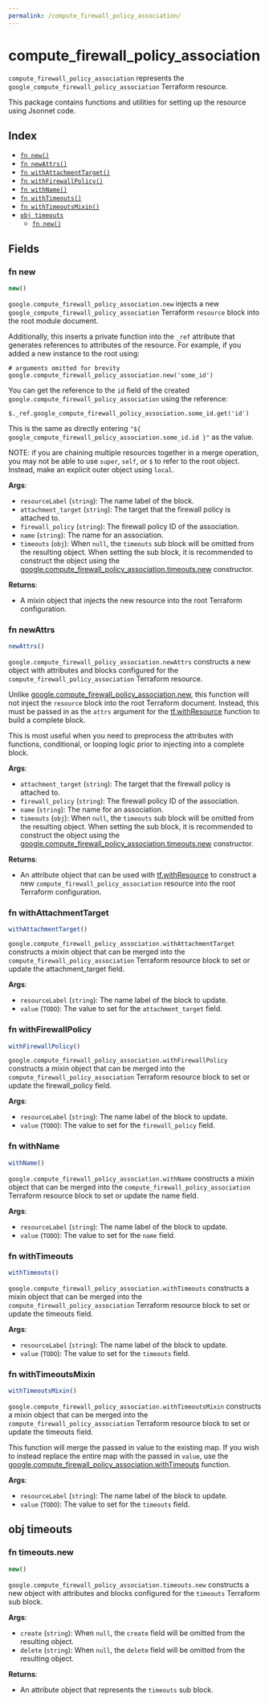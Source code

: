 ```yaml
---
permalink: /compute_firewall_policy_association/
---
```


# compute_firewall_policy_association

`compute_firewall_policy_association` represents the `google_compute_firewall_policy_association` Terraform resource.



This package contains functions and utilities for setting up the resource using Jsonnet code.


## Index

* [`fn new()`](#fn-new)
* [`fn newAttrs()`](#fn-newattrs)
* [`fn withAttachmentTarget()`](#fn-withattachmenttarget)
* [`fn withFirewallPolicy()`](#fn-withfirewallpolicy)
* [`fn withName()`](#fn-withname)
* [`fn withTimeouts()`](#fn-withtimeouts)
* [`fn withTimeoutsMixin()`](#fn-withtimeoutsmixin)
* [`obj timeouts`](#obj-timeouts)
  * [`fn new()`](#fn-timeoutsnew)

## Fields

### fn new

```ts
new()
```


`google.compute_firewall_policy_association.new` injects a new `google_compute_firewall_policy_association` Terraform `resource`
block into the root module document.

Additionally, this inserts a private function into the `_ref` attribute that generates references to attributes of the
resource. For example, if you added a new instance to the root using:

    # arguments omitted for brevity
    google.compute_firewall_policy_association.new('some_id')

You can get the reference to the `id` field of the created `google.compute_firewall_policy_association` using the reference:

    $._ref.google_compute_firewall_policy_association.some_id.get('id')

This is the same as directly entering `"${ google_compute_firewall_policy_association.some_id.id }"` as the value.

NOTE: if you are chaining multiple resources together in a merge operation, you may not be able to use `super`, `self`,
or `$` to refer to the root object. Instead, make an explicit outer object using `local`.

**Args**:
  - `resourceLabel` (`string`): The name label of the block.
  - `attachment_target` (`string`): The target that the firewall policy is attached to.
  - `firewall_policy` (`string`): The firewall policy ID of the association.
  - `name` (`string`): The name for an association.
  - `timeouts` (`obj`):  When `null`, the `timeouts` sub block will be omitted from the resulting object. When setting the sub block, it is recommended to construct the object using the [google.compute_firewall_policy_association.timeouts.new](#fn-computefirewallpolicyassociationtimeoutsnew) constructor.

**Returns**:
- A mixin object that injects the new resource into the root Terraform configuration.


### fn newAttrs

```ts
newAttrs()
```


`google.compute_firewall_policy_association.newAttrs` constructs a new object with attributes and blocks configured for the `compute_firewall_policy_association`
Terraform resource.

Unlike [google.compute_firewall_policy_association.new](#fn-computefirewallpolicyassociationnew), this function will not inject the `resource`
block into the root Terraform document. Instead, this must be passed in as the `attrs` argument for the
[tf.withResource](https://github.com/tf-libsonnet/core/tree/main/docs#fn-withresource) function to build a complete block.

This is most useful when you need to preprocess the attributes with functions, conditional, or looping logic prior to
injecting into a complete block.

**Args**:
  - `attachment_target` (`string`): The target that the firewall policy is attached to.
  - `firewall_policy` (`string`): The firewall policy ID of the association.
  - `name` (`string`): The name for an association.
  - `timeouts` (`obj`):  When `null`, the `timeouts` sub block will be omitted from the resulting object. When setting the sub block, it is recommended to construct the object using the [google.compute_firewall_policy_association.timeouts.new](#fn-computefirewallpolicyassociationtimeoutsnew) constructor.

**Returns**:
  - An attribute object that can be used with [tf.withResource](https://github.com/tf-libsonnet/core/tree/main/docs#fn-withresource) to construct a new `compute_firewall_policy_association` resource into the root Terraform configuration.


### fn withAttachmentTarget

```ts
withAttachmentTarget()
```

`google.compute_firewall_policy_association.withAttachmentTarget` constructs a mixin object that can be merged into the `compute_firewall_policy_association`
Terraform resource block to set or update the attachment_target field.



**Args**:
  - `resourceLabel` (`string`): The name label of the block to update.
  - `value` (`TODO`): The value to set for the `attachment_target` field.


### fn withFirewallPolicy

```ts
withFirewallPolicy()
```

`google.compute_firewall_policy_association.withFirewallPolicy` constructs a mixin object that can be merged into the `compute_firewall_policy_association`
Terraform resource block to set or update the firewall_policy field.



**Args**:
  - `resourceLabel` (`string`): The name label of the block to update.
  - `value` (`TODO`): The value to set for the `firewall_policy` field.


### fn withName

```ts
withName()
```

`google.compute_firewall_policy_association.withName` constructs a mixin object that can be merged into the `compute_firewall_policy_association`
Terraform resource block to set or update the name field.



**Args**:
  - `resourceLabel` (`string`): The name label of the block to update.
  - `value` (`TODO`): The value to set for the `name` field.


### fn withTimeouts

```ts
withTimeouts()
```

`google.compute_firewall_policy_association.withTimeouts` constructs a mixin object that can be merged into the `compute_firewall_policy_association`
Terraform resource block to set or update the timeouts field.



**Args**:
  - `resourceLabel` (`string`): The name label of the block to update.
  - `value` (`TODO`): The value to set for the `timeouts` field.


### fn withTimeoutsMixin

```ts
withTimeoutsMixin()
```

`google.compute_firewall_policy_association.withTimeoutsMixin` constructs a mixin object that can be merged into the `compute_firewall_policy_association`
Terraform resource block to set or update the timeouts field.

This function will merge the passed in value to the existing map. If you wish
to instead replace the entire map with the passed in `value`, use the [google.compute_firewall_policy_association.withTimeouts](TODO)
function.


**Args**:
  - `resourceLabel` (`string`): The name label of the block to update.
  - `value` (`TODO`): The value to set for the `timeouts` field.


## obj timeouts



### fn timeouts.new

```ts
new()
```


`google.compute_firewall_policy_association.timeouts.new` constructs a new object with attributes and blocks configured for the `timeouts`
Terraform sub block.



**Args**:
  - `create` (`string`):  When `null`, the `create` field will be omitted from the resulting object.
  - `delete` (`string`):  When `null`, the `delete` field will be omitted from the resulting object.

**Returns**:
  - An attribute object that represents the `timeouts` sub block.
